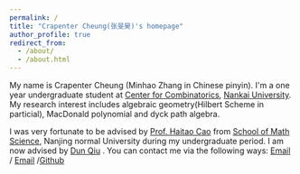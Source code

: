 ```yaml
---
permalink: /
title: "Crapenter Cheung(张旻昊)'s homepage"
author_profile: true
redirect_from: 
  - /about/
  - /about.html
---
```


My name is Crapenter Cheung (Minhao Zhang in Chinese pinyin). I'm a one year undergraduate student at [Center for Combinatorics](https://cfc.nku.edu.cn/), [Nankai University](https://www.nku.edu.cn/). My research interest includes algebraic geometry(Hilbert Scheme in particial), MacDonald polynomial and dyck path algebra.

I was very fortunate to be advised by [Prof. Haitao Cao](https://math.nu.edu.cn/info/1074/6248.htm) from [School of Math Science](https://math.njnu.edu.cn/), Nanjing normal University during my undergraduate period. I am now advised by [Dun Qiu](https://qiudun123.github.io/)
.
 You can contact me via the following ways:
[Email](mailto:crapenter@mail.nku.edu.cn) / [Email](mailto:crapenter@njnu.edu.cn) /[Github](https://crapenter-cheung.github.io/) 



